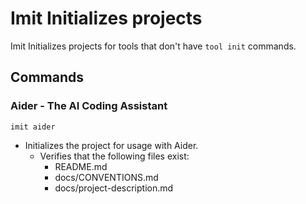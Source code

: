# Imit Initializes projects

Imit Initializes projects for tools that don't have `tool init` commands.

## Commands

### Aider - The AI Coding Assistant

`imit aider`
- Initializes the project for usage with Aider.
  - Verifies that the following files exist:
    - README.md
    - docs/CONVENTIONS.md
    - docs/project-description.md

